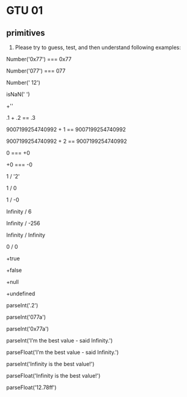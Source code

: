 # GTU 01

## primitives

1. Please try to guess, test, and then understand following examples:

Number('0x77') === 0x77

Number('077') === 077

Number(' 12')

isNaN(' ')

+''

.1 + .2 == .3

9007199254740992 + 1 == 9007199254740992

9007199254740992 + 2 == 9007199254740992

0 === +0

+0 === -0

1 / '2'

1 / 0

1 / -0

Infinity / 6

Infinity / -256

Infinity / Infinity

0 / 0

+true

+false

+null

+undefined

parseInt('.2')

parseInt('077a')

parseInt('0x77a')

parseInt('I’m the best value - said Infinity.')

parseFloat('I’m the best value - said Infinity.')

parseInt('Infinity is the best value!')

parseFloat('Infinity is the best value!')

parseFloat('12.78ff')

